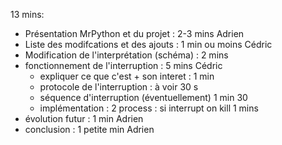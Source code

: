 13 mins:
* Présentation MrPython et du projet : 2-3 mins Adrien
* Liste des modifcations et des ajouts : 1 min ou moins Cédric
* Modification de l'interprétation (schéma) : 2 mins
* fonctionnement de l'interruption : 5 mins Cédric
    * expliquer ce que c'est + son interet : 1 min
    * protocole de l'interruption : à voir 30 s
    * séquence d'interruption (éventuellement) 1 min 30
    * implémentation : 2 process : si interrupt on kill 1 mins
* évolution futur : 1 min Adrien
* conclusion : 1 petite min Adrien